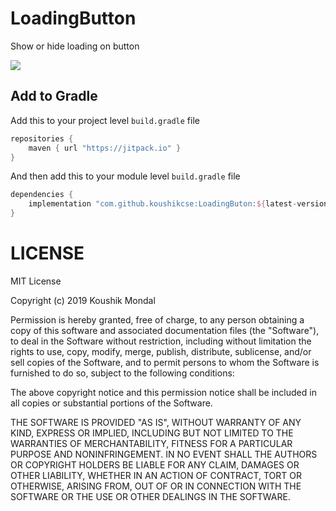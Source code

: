 # LoadingButton
Show or hide loading on button

[![](https://jitpack.io/v/koushikcse/LoadingButton.svg)](https://jitpack.io/#koushikcse/LoadingButton)

## Add to Gradle

Add this to your project level `build.gradle` file

```gradle
repositories {
    maven { url "https://jitpack.io" }
}
```

And then add this to your module level `build.gradle` file

```gradle
dependencies {
    implementation "com.github.koushikcse:LoadingButon:${latest-version}"
}
```

# LICENSE

MIT License

Copyright (c) 2019 Koushik Mondal

Permission is hereby granted, free of charge, to any person obtaining a copy
of this software and associated documentation files (the "Software"), to deal
in the Software without restriction, including without limitation the rights
to use, copy, modify, merge, publish, distribute, sublicense, and/or sell
copies of the Software, and to permit persons to whom the Software is
furnished to do so, subject to the following conditions:

The above copyright notice and this permission notice shall be included in all
copies or substantial portions of the Software.

THE SOFTWARE IS PROVIDED "AS IS", WITHOUT WARRANTY OF ANY KIND, EXPRESS OR
IMPLIED, INCLUDING BUT NOT LIMITED TO THE WARRANTIES OF MERCHANTABILITY,
FITNESS FOR A PARTICULAR PURPOSE AND NONINFRINGEMENT. IN NO EVENT SHALL THE
AUTHORS OR COPYRIGHT HOLDERS BE LIABLE FOR ANY CLAIM, DAMAGES OR OTHER
LIABILITY, WHETHER IN AN ACTION OF CONTRACT, TORT OR OTHERWISE, ARISING FROM,
OUT OF OR IN CONNECTION WITH THE SOFTWARE OR THE USE OR OTHER DEALINGS IN THE
SOFTWARE.
